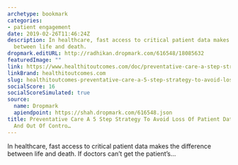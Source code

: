 ```yaml
---
archetype: bookmark
categories:
- patient engagement
date: 2019-02-26T11:46:24Z
description: In healthcare, fast access to critical patient data makes the difference
  between life and death.
dropmark.editURL: http://radhikan.dropmark.com/616548/18085632
featuredImage: ""
link: https://www.healthitoutcomes.com/doc/preventative-care-a-step-strategy-to-avoid-loss-of-patient-data-system-downtime-and-out-of-control-data-management-costs-0001
linkBrand: healthitoutcomes.com
slug: healthitoutcomes-preventative-care-a-5-step-strategy-to-avoid-loss-of-patient-data-system-downtime-and-out-of-contro
socialScore: 16
socialScoreSimulated: true
source:
  name: Dropmark
  apiendpoint: https://shah.dropmark.com/616548.json
title: Preventative Care A 5 Step Strategy To Avoid Loss Of Patient Data System Downtime
  And Out Of Contro…
---
```

In healthcare, fast access to critical patient data makes the difference between life and death. If doctors can&rsquo;t get the patient&rsquo;s...